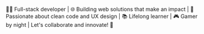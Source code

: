 👨‍💻 Full-stack developer | 🌐 Building web solutions that make an impact | 🚀 Passionate about clean code and UX design | 📚 Lifelong learner | 🎮 Gamer by night | Let's collaborate and innovate! 🤝

